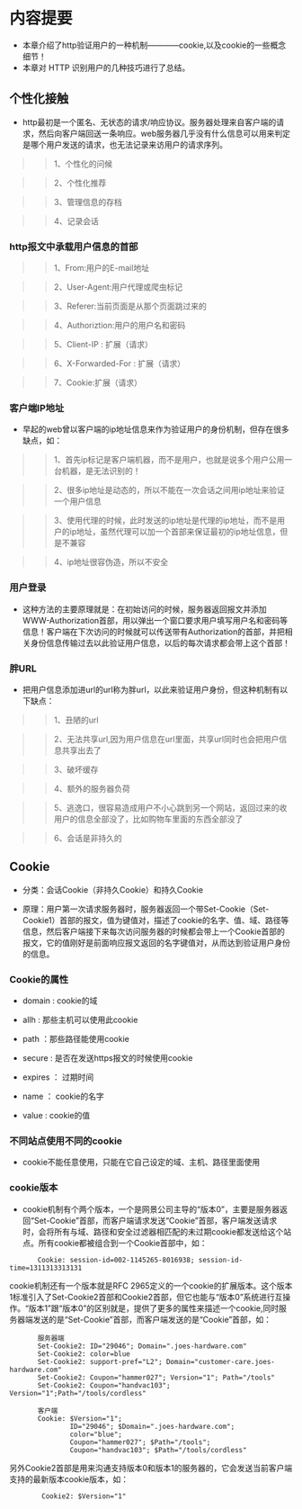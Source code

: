 # 内容提要

* 本章介绍了http验证用户的一种机制————cookie,以及cookie的一些概念细节！
* 本章对 HTTP 识别用户的几种技巧进行了总结。

## 个性化接触

* http最初是一个匿名、无状态的请求/响应协议。服务器处理来自客户端的请求，然后向客户端回送一条响应。web服务器几乎没有什么信息可以用来判定是哪个用户发送的请求，也无法记录来访用户的请求序列。

>>1、个性化的问候

>>2、个性化推荐

>>3、管理信息的存档

>>4、记录会话

### http报文中承载用户信息的首部

>>1、From:用户的E-mail地址

>>2、User-Agent:用户代理或爬虫标记

>>3、Referer:当前页面是从那个页面跳过来的

>>4、Authoriztion:用户的用户名和密码

>>5、Client-IP : 扩展（请求）

>>6、X-Forwarded-For : 扩展（请求）

>>7、Cookie:扩展（请求）


### 客户端IP地址

* 早起的web曾以客户端的ip地址信息来作为验证用户的身份机制，但存在很多缺点，如：

>>1、首先ip标记是客户端机器，而不是用户，也就是说多个用户公用一台机器，是无法识别的！

>>2、很多ip地址是动态的，所以不能在一次会话之间用ip地址来验证一个用户信息

>>3、使用代理的时候，此时发送的ip地址是代理的ip地址，而不是用户的ip地址，虽然代理可以加一个首部来保证最初的ip地址信息，但是不兼容

>>4、ip地址很容伪造，所以不安全


### 用户登录

* 这种方法的主要原理就是：在初始访问的时候，服务器返回报文并添加WWW-Authorization首部，用以弹出一个窗口要求用户填写用户名和密码等信息！客户端在下次访问的时候就可以传送带有Authorization的首部，并把相关身份信息传输过去以此验证用户信息，以后的每次请求都会带上这个首部！

### 胖URL

* 把用户信息添加进url的url称为胖url，以此来验证用户身份，但这种机制有以下缺点：

>>1、丑陋的url

>>2、无法共享url,因为用户信息在url里面，共享url同时也会把用户信息共享出去了

>>3、破坏缓存

>>4、额外的服务器负荷

>>5、逃逸口，很容易造成用户不小心跳到另一个网站，返回过来的收用户的信息全部没了，比如购物车里面的东西全部没了

>>6、会话是非持久的

## Cookie

* 分类：会话Cookie（非持久Cookie）和持久Cookie

* 原理：用户第一次请求服务器时，服务器返回一个带Set-Cookie（Set-Cookie1）首部的报文，值为键值对，描述了cookie的名字、值、域、路径等信息，然后客户端接下来每次访问服务器的时候都会带上一个Cookie首部的报文，它的值刚好是前面响应报文返回的名字键值对，从而达到验证用户身份的信息。

### Cookie的属性

* domain : cookie的域

* allh : 那些主机可以使用此cookie

* path ：那些路径能使用cookie

* secure : 是否在发送https报文的时候使用cookie

* expires ： 过期时间

* name ： cookie的名字

* value : cookie的值

### 不同站点使用不同的cookie

 
 * cookie不能任意使用，只能在它自己设定的域、主机、路径里面使用

### cookie版本

 * cookie机制有个两个版本，一个是网景公司主导的“版本0”，主要是服务器返回“Set-Cookie”首部，而客户端请求发送“Cookie”首部，客户端发送请求时，会将所有与域、路径和安全过滤器相匹配的未过期cookie都发送给这个站点。所有cookie都被组合到一个Cookie首部中，如：

 ``` 
 		Cookie: session-id=002-1145265-8016938; session-id-time=1311313313131
 ```

 cookie机制还有一个版本就是RFC 2965定义的一个cookie的扩展版本。这个版本1标准引入了Set-Cookie2首部和Cookie2首部，但它也能与“版本0”系统进行互操作。“版本1”跟“版本0”的区别就是，提供了更多的属性来描述一个cookie,同时服务器端发送的是“Set-Cookie”首部，而客户端发送的是“Cookie”首部，如：

 ```
 		服务器端
 	 	Set-Cookie2: ID="29046"; Domain=".joes-hardware.com"
 	 	Set-Cookie2: color=blue
 	 	Set-Cookie2: support-pref="L2"; Domain="customer-care.joes-hardware.com"
 	 	Set-Cookie2: Coupon="hammer027"; Version="1"; Path="/tools"
 	 	Set-Cookie2: Coupon="handvac103"; Version="1";Path="/tools/cordless"

 	 	客户端
 	 	Cookie: $Version="1";
 	 			ID="29046"; $Domain=".joes-hardware.com";
 	 			color="blue";
 	 			Coupon="hammer027"; $Path="/tools";
 	 			Coupon="handvac103"; $Path="/tools/cordless"
 ```

另外Cookie2首部是用来沟通支持版本0和版本1的服务器的，它会发送当前客户端支持的最新版本cookie版本，如：

```
		Cookie2: $Version="1"
```











